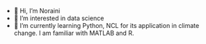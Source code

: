 - 👋 Hi, I’m Noraini
- 👀 I’m interested in data science
- 🌱 I’m currently learning Python, NCL for its application in climate change. I am familiar with MATLAB and R.

<!---
noraini0210/noraini0210 is a ✨ special ✨ repository because its `README.md` (this file) appears on your GitHub profile.
You can click the Preview link to take a look at your changes.
--->
